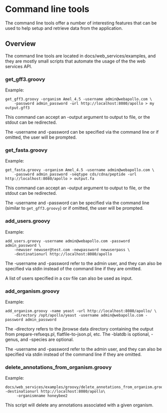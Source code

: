 # Command line tools

The command line tools offer a number of interesting features that can be used to help setup and retrieve data from the
application.


## Overview


The command line tools are located in docs/web_services/examples, and they are mostly small scripts that automate the
usage of the the web services API.

### get_gff3.groovy

Example:

``` 
get_gff3.groovy -organism Amel_4.5 -username admin@webapollo.com \
    -password admin_password -url http://localhost:8080/apollo > my output.gff3
```
This command can accept an -output argument to output to file, or the stdout can be redirected.

The -username and -password can be specified via the command line or if omitted, the user will be prompted.

### get_fasta.groovy

Example:

``` 
get_fasta.groovy -organism Amel_4.5 -username admin@webapollo.com \                                                      
    -password admin_password -seqtype cds/cdna/peptide -url http://localhost:8080/apollo > output.fa
```
This command can accept an -output argument to output to file, or the stdout can be redirected.   

The -username and -password can be specified via the command line (similar to `get_gff3.groovy`) or if omitted, the user
will be prompted.

### add_users.groovy


Example:

``` 
add_users.groovy -username admin@webapollo.com -password admin_password \
    -newuser newuser@test.com -newpassword newuserpass \
    -destinationurl http://localhost:8080/apollo
```

The -username and -password refer to the admin user, and they can also be specified via stdin instead of the command
line if they are omitted.

A list of users specified in a csv file can also be used as input.

### add_organism.groovy


Example:

``` 
add_organism.groovy -name yeast -url http://localhost:8080/apollo/ \
    -directory /opt/apollo/yeast -username admin@webapollo.com -password admin_password
```


The -directory refers to the jbrowse data directory containing the output from prepare-refseqs.pl, flatfile-to-json.pl,
etc. The -blatdb is optional, -genus, and -species are optional.

The -username and -password refer to the admin user, and they can also be specified via stdin instead of the command
line if they are omitted.


### delete_annotations_from_organism.groovy

Example:

```
docs/web_services/examples/groovy/delete_annotations_from_organism.groovy  -destinationurl http://localhost:8080/apollo\
     -organismname honeybee2
```

This script will delete any annotations associated with a given organism.



